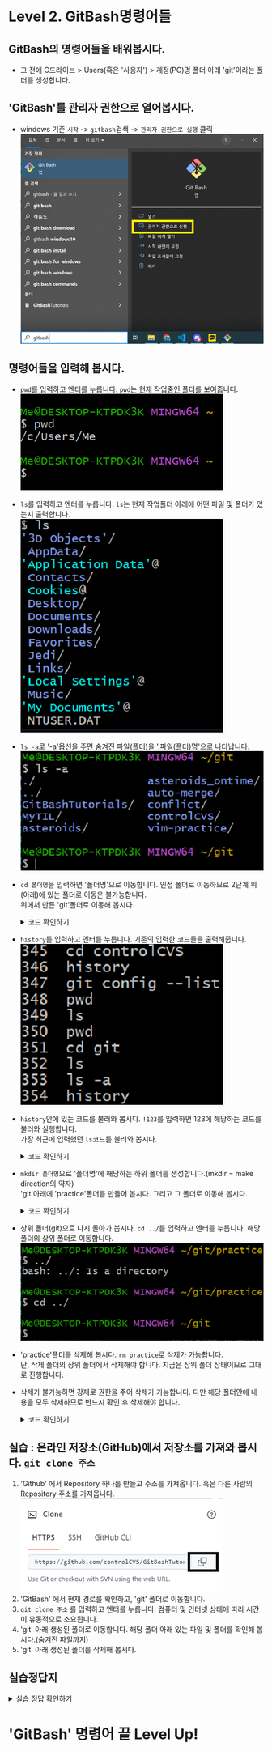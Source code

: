 # Level 2. GitBash명령어들

## GitBash의 명령어들을 배워봅시다.

- 그 전에 C드라이브 > Users(혹은 '사용자') > 계정(PC)명 폴더 아래 'git'이라는 폴더를 생성합니다.

## 'GitBash'를 관리자 권한으로 열어봅시다.

- windows 기준 `시작` -> `gitbash`검색 -> `관리자 권한으로 실행` 클릭</br>![RunGitBashWithMaster](./images/LevelTwo/runbash.png)

## 명령어들을 입력해 봅시다.

- `pwd`를 입력하고 엔터를 누릅니다. `pwd`는 현재 작업중인 폴더를 보여줍니다.</br>![PwdImage](./images/LevelTwo/pwd.png)

- `ls`를 입력하고 엔터를 누릅니다. `ls`는 현재 작업폴더 아래에 어떤 파일 및 폴더가 있는지 출력합니다.</br>![LsImage](./images/LevelTwo/ls.png)

- `ls -a`로 '-a'옵션을 주면 숨겨진 파일(폴더)을 '.파일(폴더)명'으로 나타납니다.</br>![Ls-aImage](./images/LevelTwo/lsa.png)

- `cd 폴더명`을 입력하면 '폴더명'으로 이동합니다. 인접 폴더로 이동하므로 2단계 위(아래)에 있는 폴더로 이동은 불가능합니다.
  </br>위에서 만든 'git'폴더로 이동해 봅시다.
  <details><summary> 코드 확인하기 </summary>
  <p>
  `cd git` 입력 후 엔터를 누릅니다. 입력창 위에 '~/git'이 보이면 성공! </br>
  ![CDImage](./images/LevelTwo/cd.png)
  </p>
  </details>

- `history`를 입력하고 엔터를 누릅니다. 기존의 입력한 코드들을 출력해줍니다.</br>![LsImage](./images/LevelTwo/history.png)

- `history`안에 있는 코드를 불러와 봅시다. `!123`를 입력하면 123에 해당하는 코드를 불러와 실행합니다.
  </br>가장 최근에 입력했던 `ls`코드를 불러와 봅시다.
  <details><summary> 코드 확인하기 </summary>
  <p>
  `!352` 입력 후 엔터를 누릅니다. 개인마다 번호가 다릅니다.</br>
  ![HistoryLsImage](./images/LevelTwo/historyls.png)
  </p>
  </details>

- `mkdir 폴더명`으로 '폴더명'에 해당하는 하위 폴더를 생성합니다.(mkdir = make direction의 약자)
  </br>'git'아래에 'practice'폴더를 만들어 봅시다. 그리고 그 폴더로 이동해 봅시다.
  <details><summary> 코드 확인하기 </summary>
  <p>
  `mldir practice`, `cd practice` 입력 후 엔터를 누릅니다. 입력창 위에 '~/git/practice'이 보이면 성공! </br>
  ![MkdirImage](./images/LevelTwo/mkdir.png)
  </p>
  </details>

- 상위 폴더(git)으로 다시 돌아가 봅시다. `cd ../`를 입력하고 엔터를 누릅니다. 해당 폴더의 상위 폴더로 이동합니다.</br>![GoUpperImage](./images/LevelTwo/goupper.png)

- 'practice'폴더를 삭제해 봅시다. `rm practice`로 삭제가 가능합니다. </br>단, 삭제 폴더의 상위 폴더에서 삭제해야 합니다. 지금은 상위 폴더 상태이므로 그대로 진행합니다.

- 삭제가 불가능하면 강제로 권한을 주어 삭제가 가능합니다. 다만 해당 폴더안에 내용을 모두 삭제하므로 반드시 확인 후 삭제해야 합니다.
  <details><summary> 코드 확인하기 </summary>
  <p>
  `rm -rf 폴더명` 입력 후 엔터를 누릅니다. 반드시 반드시 확인 후 삭제해야  합니다. </br>
  ![rmrfImage](./images/LevelTwo/rmrf.png)
  </p>
  </details>

## 실습 : 온라인 저장소(GitHub)에서 저장소를 가져와 봅시다. `git clone 주소`

1. 'Github' 에서 Repository 하나를 만들고 주소를 가져옵니다. 혹은 다른 사람의 Repository 주소를 가져옵니다.</br>![HTTPCloneImage](./images/LevelTwo/httpclone.png)
2. 'GitBash' 에서 현재 경로를 확인하고, 'git' 폴더로 이동합니다.
3. `git clone 주소` 를 입력하고 엔터를 누릅니다. 컴퓨터 및 인터넷 상태에 따라 시간이 유동적으로 소요됩니다.
4. 'git' 아래 생성된 폴더로 이동합니다. 해당 폴더 아래 있는 파일 및 폴더를 확인해 봅시다.(숨겨진 파일까지)
5. 'git' 아래 생성된 폴더를 삭제해 봅시다.

## 실습정답지

<details><summary> 실습 정답 확인하기 </summary>
  <p>
    1 > 이미지 참고</br>
    2 > 경로확인 `pwd`, 경로이동 `cd git`</br>
    3 > `git clone https://github.com/controlCVS/GitBashTutorials.git` 주소는 개인마다 다릅니다.</br>
    4 > `cd GitBashTutorials` 폴더명은 개인마다 다릅니다, `ls`, `ls -a`</br>
    5 > `pwd`로 경로 확인 `rm GitBashTutorials` `rm -rf`는 항상 신중하고 확실한 순간에만 사용합니다.</br>
  </p>
  </details>

# 'GitBash' 명령어 끝 Level Up!
